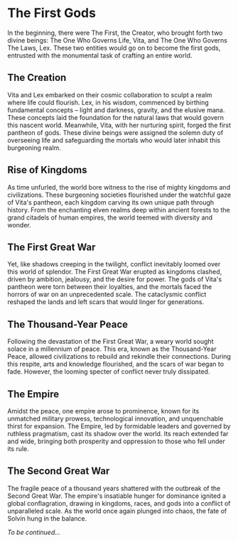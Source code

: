 # The First Gods

In the beginning, there were The First, the Creator, who brought forth two divine beings: The One Who Governs Life, Vita, and The One Who Governs The Laws, Lex. These two entities would go on to become the first gods, entrusted with the monumental task of crafting an entire world.

## The Creation

Vita and Lex embarked on their cosmic collaboration to sculpt a realm where life could flourish. Lex, in his wisdom, commenced by birthing fundamental concepts – light and darkness, gravity, and the elusive mana. These concepts laid the foundation for the natural laws that would govern this nascent world. Meanwhile, Vita, with her nurturing spirit, forged the first pantheon of gods. These divine beings were assigned the solemn duty of overseeing life and safeguarding the mortals who would later inhabit this burgeoning realm.

## Rise of Kingdoms

As time unfurled, the world bore witness to the rise of mighty kingdoms and civilizations. These burgeoning societies flourished under the watchful gaze of Vita's pantheon, each kingdom carving its own unique path through history. From the enchanting elven realms deep within ancient forests to the grand citadels of human empires, the world teemed with diversity and wonder.

## The First Great War

Yet, like shadows creeping in the twilight, conflict inevitably loomed over this world of splendor. The First Great War erupted as kingdoms clashed, driven by ambition, jealousy, and the desire for power. The gods of Vita's pantheon were torn between their loyalties, and the mortals faced the horrors of war on an unprecedented scale. The cataclysmic conflict reshaped the lands and left scars that would linger for generations.

## The Thousand-Year Peace

Following the devastation of the First Great War, a weary world sought solace in a millennium of peace. This era, known as the Thousand-Year Peace, allowed civilizations to rebuild and rekindle their connections. During this respite, arts and knowledge flourished, and the scars of war began to fade. However, the looming specter of conflict never truly dissipated.

## The Empire

Amidst the peace, one empire arose to prominence, known for its unmatched military prowess, technological innovation, and unquenchable thirst for expansion. The Empire, led by formidable leaders and governed by ruthless pragmatism, cast its shadow over the world. Its reach extended far and wide, bringing both prosperity and oppression to those who fell under its rule.

## The Second Great War

The fragile peace of a thousand years shattered with the outbreak of the Second Great War. The empire's insatiable hunger for dominance ignited a global conflagration, drawing in kingdoms, races, and gods into a conflict of unparalleled scale. As the world once again plunged into chaos, the fate of Solvin hung in the balance.

*To be continued...*


